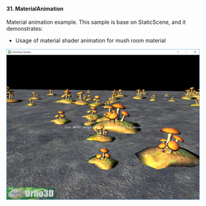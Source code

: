 #### 31. MaterialAnimation

Material animation example.
This sample is base on StaticScene, and it demonstrates:
- Usage of material shader animation for mush room material

![Screenshot](Screenshot.png)